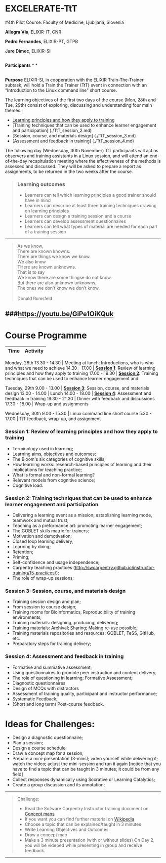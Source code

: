 # EXCELERATE-TtT

#4th Pilot Course: Faculty of Medicine, Ljubljana, Slovenia

**Allegra Via**, ELIXIR-IT, CNR

**Pedro Fernandes**, ELIXIR-PT, GTPB

**Jure Dimec**, ELIXIR-SI


##

**Participants**
* 
* 

##

**Purpose**
ELIXIR-SI, in cooperation with the ELIXIR Train-The-Trainer subtask, will hold a Train the Trainer (TtT) event in connection with an "Introduction to the Linux command line" short course. 

The learning objectives of the first two days of the course (Mon, 28th and Tue, 29th) consist of exploring, discussing and understanding four main themes: 

* [Learning principles and how they apply to training](./TtT_session_1.md)
* [Training techniques that can be used to enhance learner engagement and participation] (./TtT_session_2.md)
* [Session, course, and materials design] (./TtT_session_3.md)
* [Assessment and feedback in training] (./TtT_session_4.md)

The following day (Wednesday, 30th November) TtT participants will act as observers and training assistants in a Linux session, and will attend an end-of-the-day recapitulation meeting where the effectiveness of the methods is assessed and discussed. They will be asked to prepare a report as assignments, to be returned in the two weeks after the course.

> ### Learning outcomes
> * Learners can tell which learning principles a good trainer should have in mind
> * Learners can describe at least three training techniques drawing on learning principles
> * Learners can design a training session and a course
> * Learners can develop assessment questionnaires
> * Learners can tell what types of material are needed for each part of a training session 

---
> As we know,<br>
> There are known knowns.<br>
> There are things we know we know.<br>
> We also know<br>
> THere are known unknowns.<br>
> That is to say<br>
> We know there are some thingse do not know.<br>
> But there are also unknown unknowns,<br>
> The ones we don't know we don't know.<br>
><br>
>                            Donald Rumsfeld
>
###https://youtu.be/GiPe1OiKQuk
---

# Course Programme

 Time | Activity
:-------------:|:----------------:
Monday, 28th
13.30 - 14.30         | Meeting at lunch: Introductions, who is who and what we need to achieve
14.30 - 17.00         | [**Session 1**](./TtT_session_1.md): Review of learning principles and how they apply to training 
17.00 - 19.30         | [**Session 2**](./TtT_session_2.md): Training techniques that can be used to enhance learner engagement and 

Tuesday, 29th
9.00 - 13.00          | [**Session 3**](./TtT_session_3.md): Session, course, and materials design
13.00 - 14.00         | Lunch
14.00 - 18.00         | [**Session 4**](./TtT_session_4.md): Assessment and feedback in training
19.30 - 21.30         | Dinner with feedback and discussions
17.30 - 18.00         | Wrap-up and assignments

Wednesday, 30th
9.00 - 15.30          | Linux command line short course
5.30 - 17.00          | TtT feedback, wrap-up, and assignment
 
### Session 1: Review of learning principles and how they apply to training

 * Terminology used in learning;
 * Learning aims, objectives and outcomes;
 * The Bloom's six categories of cognitive skills;
 * How learning works: research-based principles of learning and their implications for teaching practice;
 * What is formal and non-formal learning?
 * Relevant models from cognitive science;
 * Cognitive load.

### Session 2: Training techniques that can be used to enhance learner engagement and participation
 * Delivering a learning event as a mission; establishing learning mode, teamwork and mutual trust;
 * Teaching as a preformance art: promoting learner engagement;
 * The GOBLET skills matrix for trainers;
 * Motivation and demotivation;
 * Closed loop learning delivery;
 * Learning by doing;
 * Retention;
 * Priming; 
 * Self-confidence and usage independence;
 * Carpentry teaching practices (http://swcarpentry.github.io/instructor-training/15-practices/);
 * The role of wrap-up sessions;

### Session 3: Session, course, and materials design
* Training session design and plan;
* From session to course design;
* Training rooms for Bioinformatics, Reproducibility of training environments;
* Training materials: designing, producing, delivering;
* Training materials: Archival; Sharing; Making re-use possible;
* Training materials repositories and resources: GOBLET, TeSS, GitHub, etc.
* Preparatory steps for training delivery;

### Session 4: Assessment and feedback in training
* Formative and summative assessment;
* Using questionnaires to promote peer instruction and content delivery;
* The role of questioning in learning; Formative Assessment;
* Diagnostic questionnaires
* Design of MCQs with distractors
* Assessment of training quality, participant and instructor performance;
* Systematic Feedback;
* (Short and long term) Post-course feedback.

# Ideas for Challenges:

  * Design a diagnostic questionnaire;
  * Plan a session;
  * Design a course schedule;
  * Draw a concept map for a session;
  * Prepare a mini-presentation (3-mins); video yourself while delivering it; watch the video; adjust the mini-session and run it again [notice that you have to find a topic that can be taught in 3 minutes; it could be from any field]
  * Collect responses dynamically using Socrative or Learning Catalytics;
  * Create a group discussion and its annotation;
  
---
> Challenge:
> * Read the Sofware Carpentry Instructor training document on [Concept maps](https://github.com/swcarpentry/instructor-training/blob/gh-pages/_episodes/08-memory.md)
> * If you want you can find further material on [Wikipedia](https://en.wikipedia.org/wiki/Concept_map)
> * Choose a topic that can be explained/taught in 3 minutes
> * Write Learning Objectives and Outcomes 
> * Draw a concept map
> * Make a 3 minute presentation (with or without slides)
> On Day 2, you will be videoed while presenting in group and receive feedback.
>
---
